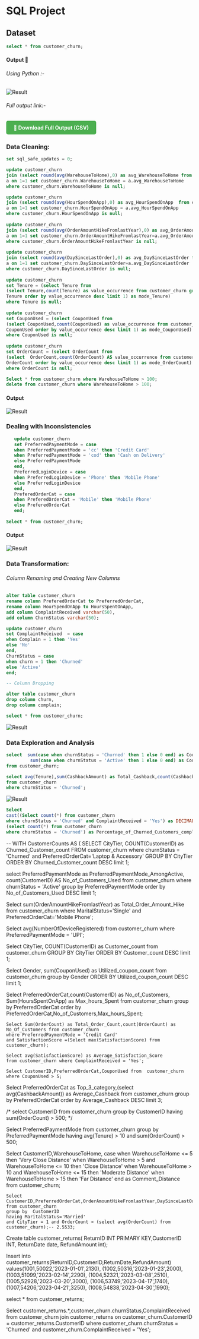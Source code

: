 # SQL Project

## Dataset

```sql
select * from customer_churn;
```
#### Output 🥇

###### Using Python :-
![Result](https://raw.githubusercontent.com/Abruz-plotz/SQL-Business-analysis/main/Screenshots%20for%20GithubSQL/First.png)


###### Full output link:-

<div style="margin: 10px 0;">
  <a href="https://github.com/Abruz-plotz/SQL-Business-analysis/blob/main/Customer_analysis_SQL.csv" 
     style="
       display: inline-block;
       background-color: #4CAF50;
       color: white;
       padding: 10px 20px;
       text-decoration: none;
       border-radius: 5px;
       font-weight: bold;
     ">
    📁 Download Full Output (CSV)
  </a>
</div>

### Data Cleaning:

```sql
set sql_safe_updates = 0;

update customer_churn
join (select round(avg(WarehouseToHome),0) as avg_WarehouseToHome from customer_churn)
a on 1=1 set customer_churn.WarehouseToHome = a.avg_WarehouseToHome
where customer_churn.WarehouseToHome is null;

update customer_churn
join (select round(avg(HourSpendOnApp),0) as avg_HourSpendOnApp  from customer_churn)
a on 1=1 set customer_churn.HourSpendOnApp = a.avg_HourSpendOnApp
where customer_churn.HourSpendOnApp is null;
    
update customer_churn
join (select round(avg(OrderAmountHikeFromlastYear),0) as avg_OrderAmountHikeFromlastYear from customer_churn)
a on 1=1 set customer_churn.OrderAmountHikeFromlastYear=a.avg_OrderAmountHikeFromlastYear
where customer_churn.OrderAmountHikeFromlastYear is null;
    
update customer_churn
join (select round(avg(DaySinceLastOrder),0) as avg_DaySinceLastOrder from customer_churn)
a on 1=1 set customer_churn.DaySinceLastOrder=a.avg_DaySinceLastOrder
where customer_churn.DaySinceLastOrder is null;
    
update customer_churn
set Tenure = (select Tenure from
(select Tenure,count(Tenure) as value_occurrence from customer_churn group by
Tenure order by value_occurrence desc limit 1) as mode_Tenure)
where Tenure is null;   
    
update customer_churn
set CouponUsed = (select CouponUsed from
(select CouponUsed,count(CouponUsed) as value_occurrence from customer_churn group by
CouponUsed order by value_occurrence desc limit 1) as mode_CouponUsed)
where CouponUsed is null;   
     
update customer_churn
set OrderCount = (select OrderCount from
(select  OrderCount,count(OrderCount) AS value_occurrence from customer_churn group by
OrderCount order by value_occurrence desc limit 1) as mode_OrderCount)
where OrderCount is null;

Select * from customer_churn where WarehouseToHome > 100;
delete from customer_churn where WarehouseToHome > 100;
```
#### Output
![Result](https://raw.githubusercontent.com/Abruz-plotz/SQL-Business-analysis/main/Screenshots%20for%20GithubSQL/Dist%20100+%20delete.png)


### Dealing with Inconsistencies

```sql   
   update customer_churn 
   set PreferredPaymentMode = case
   when PreferredPaymentMode = 'cc' then 'Credit Card'
   when PreferredPaymentMode = 'cod' then 'Cash on Delivery'
   else PreferredPaymentMode
   end,
   PreferredLoginDevice = case
   when PreferredLoginDevice = 'Phone' then 'Mobile Phone'
   else PreferredLoginDevice
   end,
   PreferedOrderCat = case 
   when PreferedOrderCat = 'Mobile' then 'Mobile Phone'
   else PreferedOrderCat 
   end;
   
Select * from customer_churn;
```
#### Output
![Result](https://raw.githubusercontent.com/Abruz-plotz/SQL-Business-analysis/main/Screenshots%20for%20GithubSQL/After%20Incon%20remove.png)   


### Data Transformation: 
###### Column Renaming and Creating New Columns

```sql 
alter table customer_churn
rename column PreferedOrderCat to PreferredOrderCat,
rename column HourSpendOnApp to HoursSpentOnApp,
add column ComplaintReceived varchar(50),
add column ChurnStatus varchar(50);

update customer_churn 
set ComplaintReceived  = case
when Complain = 1 then 'Yes'
else 'No'
end,
ChurnStatus = case
when churn = 1 then 'Churned'
else 'Active'
end;

-- Column Dropping

alter table customer_churn
drop column churn,
drop column complain;

select * from customer_churn;
```
![Result](https://raw.githubusercontent.com/Abruz-plotz/SQL-Business-analysis/main/Screenshots%20for%20GithubSQL/After%20Incon%20remove.png) 


### Data Exploration and Analysis
  <!-- -- Question D -->

```sql 
select  sum(case when churnStatus = 'Churned' then 1 else 0 end) as Count_of_Churned,
		 sum(case when churnStatus = 'Active' then 1 else 0 end) as Count_of_Active 
from customer_churn;

select avg(Tenure),sum(CashbackAmount) as Total_Cashback,count(CashbackAmount) as Number_of_customers
from customer_churn
where churnStatus = 'Churned';
```
![Result](https://github.com/Abruz-plotz/SQL-Business-analysis/blob/main/Screenshots%20for%20GithubSQL/Count.png)


```sql 
Select 
cast((Select count(*) from customer_churn
where churnStatus = 'Churned' and ComplaintReceived = 'Yes') as DECIMAL(10, 2)) * 100 / 
(select count(*) from customer_churn
where churnStatus = 'Churned') as Percentage_of_Churned_Customers_complained;
```

-- WITH CustomerCounts AS (
  SELECT CityTier,
    COUNT(CustomerID) as Churned_Customer_count FROM customer_churn
where churnStatus = 'Churned' and PreferredOrderCat='Laptop & Accessory'
  GROUP BY CityTier
  ORDER BY Churned_Customer_count DESC limit 1;
  
  select PreferredPaymentMode as PreferredPaymentMode_AmongActive, count(CustomerID) AS No_of_Customers_Used from customer_churn
  where churnStatus = 'Active'
  group by PreferredPaymentMode
  order by No_of_Customers_Used DESC limit 1;
  
  Select sum(OrderAmountHikeFromlastYear) as Total_Order_Amount_Hike from customer_churn
  where MaritalStatus='Single' and PreferredOrderCat='Mobile Phone';
  
  Select avg(NumberOfDeviceRegistered) from customer_churn
  where PreferredPaymentMode = 'UPI';
  
  Select CityTier,
    COUNT(CustomerID) as Customer_count from customer_churn
     GROUP BY CityTier
     ORDER BY Customer_count DESC limit 1;
     
  Select Gender, 
  sum(CouponUsed) as Utilized_coupon_count from customer_churn
  group by Gender
  ORDER BY Utilized_coupon_count DESC limit 1;
  
  Select PreferredOrderCat,count(CustomerID) as No_of_Customers,
         Sum(HoursSpentOnApp) as Max_hours_Spent from customer_churn
          group by PreferredOrderCat
          order by PreferredOrderCat,No_of_Customers,Max_hours_Spent;
          
	Select Sum(OrderCount) as Total_Order_Count,count(OrderCount) as No_Of_Customers from customer_churn
    where PreferredPaymentMode = 'Credit Card' 
    and SatisfactionScore =(Select max(SatisfactionScore) from customer_churn);
    
    Select avg(SatisfactionScore) as Average_Satisfaction_Score
    from customer_churn where ComplaintReceived = 'Yes';
    
    Select CustomerID,PreferredOrderCat,CouponUsed from  customer_churn
    where CouponUsed > 5; 
  
  Select PreferredOrderCat as Top_3_category,(select avg(CashbackAmount)) as Average_Cashback from customer_churn
  group by PreferredOrderCat
  order by Average_Cashback DESC limit 3;
  
 /* select CustomerID from customer_churn
  group by CustomerID
  having sum(OrderCount) > 500; */
  
  
    
 Select PreferredPaymentMode
        from customer_churn
  group by  PreferredPaymentMode
    having avg(Tenure) > 10
	   and sum(OrderCount) > 500;        
    
Select  CustomerID,WarehouseToHome,
case when WarehouseToHome <= 5 then 'Very Close Distance'
     when WarehouseToHome > 5 and WarehouseToHome <= 10 then 'Close Distance'
     when WarehouseToHome > 10 and WarehouseToHome <= 15 then 'Moderate Distance'
	 when WarehouseToHome > 15 then 'Far Distance'
     end
     as Comment_Distance
     from customer_churn;
     
    Select  CustomerID,PreferredOrderCat,OrderAmountHikeFromlastYear,DaySinceLastOrder,CityTier,MaritalStatus,OrderCount
    from customer_churn
    group by  CustomerID
    having MaritalStatus='Married' 
    and CityTier = 1 and OrderCount > (select avg(OrderCount) from customer_churn);-- 2.5533;

Create table customer_returns( ReturnID  INT PRIMARY KEY,CustomerID INT, 
                              ReturnDate date, RefundAmount int);
                              
  Insert into customer_returns(ReturnID,CustomerID,ReturnDate,RefundAmount)
                     values(1001,50022,'2023-01-01',2130),
						   (1002,50316,'2023-01-23',2000),
                           (1003,51099,'2023-02-14',2290),
                           (1004,52321,'2023-03-08',2510),
						   (1005,52928,'2023-03-20',3000),
                           (1006,53749,'2023-04-17',1740),
                           (1007,54206,'2023-04-21',3250),
						   (1008,54838,'2023-04-30',1990);
 
 select * from customer_returns;
 
 Select customer_returns.*,customer_churn.churnStatus,ComplaintReceived
         from customer_churn join customer_returns
               on customer_churn.CustomerID = customer_returns.CustomerID
               where customer_churn.churnStatus = 'Churned' and customer_churn.ComplaintReceived = 'Yes';      
